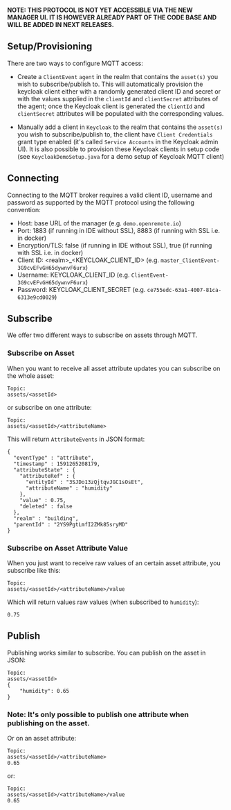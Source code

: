 **NOTE: THIS PROTOCOL IS NOT YET ACCESSIBLE VIA THE NEW MANAGER UI. IT IS HOWEVER ALREADY PART OF THE CODE BASE AND WILL BE ADDED IN NEXT RELEASES.**

## Setup/Provisioning

There are two ways to configure MQTT access:

* Create a `ClientEvent` `agent` in the realm that contains the `asset(s)` you wish to subscribe/publish to. This will automatically provision the keycloak client either with a randomly generated client ID and secret or with the values supplied in the `clientId` and `clientSecret` attributes of the agent; once the Keycloak client is generated the `clientId` and `clientSecret` attributes will be populated with the corresponding values.

* Manually add a client in `Keycloak` to the realm that contains the `asset(s)` you wish to subscribe/publish to, the client have `Client Credentials` grant type enabled (it's called `Service Accounts` in the Keycloak admin UI). It is also possible to provision these Keycloak clients in setup code (see `KeycloakDemoSetup.java` for a demo setup of Keycloak MQTT client)

## Connecting

Connecting to the MQTT broker requires a valid client ID, username and password as supported by the MQTT protocol using the following convention:

* Host: base URL of the manager (e.g. `demo.openremote.io`)
* Port: 1883 (if running in IDE without SSL), 8883 (if running with SSL i.e. in docker)
* Encryption/TLS: false (if running in IDE without SSL), true (if running with SSL i.e. in docker)
* Client ID: \<realm\>_\<KEYCLOAK_CLIENT_ID\> (e.g. `master_ClientEvent-3G9cvEFvGH65dywnvF6urx`)
* Username: KEYCLOAK_CLIENT_ID (e.g. `ClientEvent-3G9cvEFvGH65dywnvF6urx`)
* Password: KEYCLOAK_CLIENT_SECRET (e.g. `ce755edc-63a1-4007-81ca-6313e9cd0029`)


## Subscribe

We offer two different ways to subscribe on assets through MQTT.

### Subscribe on Asset

When you want to receive all asset attribute updates you can subscribe on the whole asset:

```
Topic:
assets/<assetId>
```

or subscribe on one attribute:
```
Topic:
assets/<assetId>/<attributeName>
```
This will return `AttributeEvents` in JSON format:
```
{
  "eventType" : "attribute",
  "timestamp" : 1591265208179,
  "attributeState" : {
    "attributeRef" : {
      "entityId" : "3SJDo13zQjtqvJGC1sOsEt",
      "attributeName" : "humidity"
    },
    "value" : 0.75,
    "deleted" : false
  },
  "realm" : "building",
  "parentId" : "2YS9PgtLmfI2ZMk85sryMD"
}
```

### Subscribe on Asset Attribute Value

When you just want to receive raw values of an certain asset attribute, you subscribe like this:
```
Topic:
assets/<assetId>/<attributeName>/value
```
Which will return values raw values (when subscribed to `humidity`):
```
0.75
```

## Publish

Publishing works similar to subscribe. You can publish on the asset in JSON:
```
Topic:
assets/<assetId>
{
    "humidity": 0.65
}
```
### Note: It's only possible to publish **one** attribute when publishing on the asset.

Or on an asset attribute:
```
Topic:
assets/<assetId>/<attributeName>
0.65
```

or:

```
Topic:
assets/<assetId>/<attributeName>/value
0.65
```